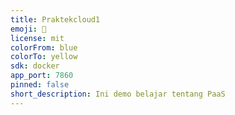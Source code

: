 ```yaml
---
title: Praktekcloud1
emoji: 👀
license: mit
colorFrom: blue
colorTo: yellow
sdk: docker
app_port: 7860
pinned: false
short_description: Ini demo belajar tentang PaaS
---
```


